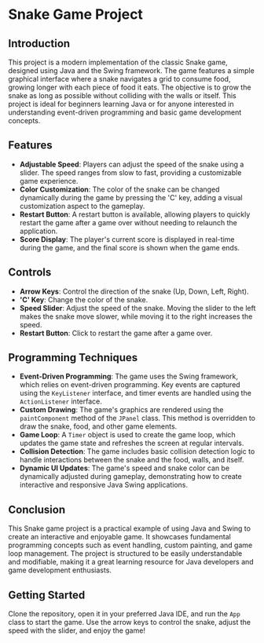 # Snake Game Project

## Introduction
This project is a modern implementation of the classic Snake game, designed using Java and the Swing framework. The game features a simple graphical interface where a snake navigates a grid to consume food, growing longer with each piece of food it eats. The objective is to grow the snake as long as possible without colliding with the walls or itself. This project is ideal for beginners learning Java or for anyone interested in understanding event-driven programming and basic game development concepts.

## Features
- **Adjustable Speed**: Players can adjust the speed of the snake using a slider. The speed ranges from slow to fast, providing a customizable game experience.
- **Color Customization**: The color of the snake can be changed dynamically during the game by pressing the 'C' key, adding a visual customization aspect to the gameplay.
- **Restart Button**: A restart button is available, allowing players to quickly restart the game after a game over without needing to relaunch the application.
- **Score Display**: The player's current score is displayed in real-time during the game, and the final score is shown when the game ends.

## Controls
- **Arrow Keys**: Control the direction of the snake (Up, Down, Left, Right).
- **'C' Key**: Change the color of the snake.
- **Speed Slider**: Adjust the speed of the snake. Moving the slider to the left makes the snake move slower, while moving it to the right increases the speed.
- **Restart Button**: Click to restart the game after a game over.

## Programming Techniques
- **Event-Driven Programming**: The game uses the Swing framework, which relies on event-driven programming. Key events are captured using the `KeyListener` interface, and timer events are handled using the `ActionListener` interface.
- **Custom Drawing**: The game's graphics are rendered using the `paintComponent` method of the `JPanel` class. This method is overridden to draw the snake, food, and other game elements.
- **Game Loop**: A `Timer` object is used to create the game loop, which updates the game state and refreshes the screen at regular intervals.
- **Collision Detection**: The game includes basic collision detection logic to handle interactions between the snake and the food, walls, and itself.
- **Dynamic UI Updates**: The game's speed and snake color can be dynamically adjusted during gameplay, demonstrating how to create interactive and responsive Java Swing applications.

## Conclusion
This Snake game project is a practical example of using Java and Swing to create an interactive and enjoyable game. It showcases fundamental programming concepts such as event handling, custom painting, and game loop management. The project is structured to be easily understandable and modifiable, making it a great learning resource for Java developers and game development enthusiasts.

## Getting Started
Clone the repository, open it in your preferred Java IDE, and run the `App` class to start the game. Use the arrow keys to control the snake, adjust the speed with the slider, and enjoy the game!
